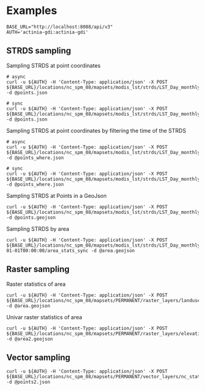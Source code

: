 # Examples
```
BASE_URL="http://localhost:8088/api/v3"
AUTH='actinia-gdi:actinia-gdi'
```

## STRDS sampling

Sampling STRDS at point coordinates
```
# async
curl -u ${AUTH} -H 'Content-Type: application/json' -X POST ${BASE_URL}/locations/nc_spm_08/mapsets/modis_lst/strds/LST_Day_monthly/sampling_async -d @points.json

# sync
curl -u ${AUTH} -H 'Content-Type: application/json' -X POST ${BASE_URL}/locations/nc_spm_08/mapsets/modis_lst/strds/LST_Day_monthly/sampling_sync -d @points.json
```

Sampling STRDS at point coordinates by filtering the time of the STRDS
```
# async
curl -u ${AUTH} -H 'Content-Type: application/json' -X POST ${BASE_URL}/locations/nc_spm_08/mapsets/modis_lst/strds/LST_Day_monthly/sampling_async -d @points_where.json

# sync
curl -u ${AUTH} -H 'Content-Type: application/json' -X POST ${BASE_URL}/locations/nc_spm_08/mapsets/modis_lst/strds/LST_Day_monthly/sampling_sync -d @points_where.json
```

Sampling STRDS at Points in a GeoJson
```
curl -u ${AUTH} -H 'Content-Type: application/json' -X POST ${BASE_URL}/locations/nc_spm_08/mapsets/modis_lst/strds/LST_Day_monthly/sampling_sync_geojson -d @points.geojson
```

Sampling STRDS by area
```
curl -u ${AUTH} -H 'Content-Type: application/json' -X POST ${BASE_URL}/locations/nc_spm_08/mapsets/modis_lst/strds/LST_Day_monthly/timestamp/2016-01-01T00:00:00/area_stats_sync -d @area.geojson
```

## Raster sampling
Raster statistics of area
```
curl -u ${AUTH} -H 'Content-Type: application/json' -X POST ${BASE_URL}/locations/nc_spm_08/mapsets/PERMANENT/raster_layers/landuse96_28m/area_stats_sync -d @area.geojson
```

Univar raster statistics of area
```
curl -u ${AUTH} -H 'Content-Type: application/json' -X POST ${BASE_URL}/locations/nc_spm_08/mapsets/PERMANENT/raster_layers/elevation/area_stats_univar_sync -d @area2.geojson
```


## Vector sampling
```
curl -u ${AUTH} -H 'Content-Type: application/json' -X POST ${BASE_URL}/locations/nc_spm_08/mapsets/PERMANENT/vector_layers/nc_state/sampling_async -d @points2.json
```
